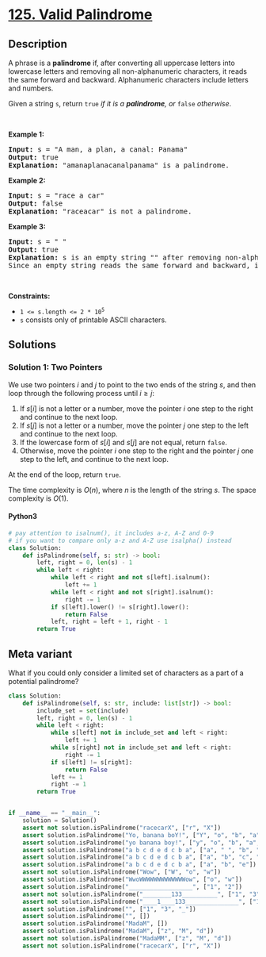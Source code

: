 # [125. Valid Palindrome](https://leetcode.com/problems/valid-palindrome)


## Description

<!-- description:start -->

<p>A phrase is a <strong>palindrome</strong> if, after converting all uppercase letters into lowercase letters and removing all non-alphanumeric characters, it reads the same forward and backward. Alphanumeric characters include letters and numbers.</p>

<p>Given a string <code>s</code>, return <code>true</code><em> if it is a <strong>palindrome</strong>, or </em><code>false</code><em> otherwise</em>.</p>

<p>&nbsp;</p>
<p><strong class="example">Example 1:</strong></p>

<pre>
<strong>Input:</strong> s = &quot;A man, a plan, a canal: Panama&quot;
<strong>Output:</strong> true
<strong>Explanation:</strong> &quot;amanaplanacanalpanama&quot; is a palindrome.
</pre>

<p><strong class="example">Example 2:</strong></p>

<pre>
<strong>Input:</strong> s = &quot;race a car&quot;
<strong>Output:</strong> false
<strong>Explanation:</strong> &quot;raceacar&quot; is not a palindrome.
</pre>

<p><strong class="example">Example 3:</strong></p>

<pre>
<strong>Input:</strong> s = &quot; &quot;
<strong>Output:</strong> true
<strong>Explanation:</strong> s is an empty string &quot;&quot; after removing non-alphanumeric characters.
Since an empty string reads the same forward and backward, it is a palindrome.
</pre>

<p>&nbsp;</p>
<p><strong>Constraints:</strong></p>

<ul>
	<li><code>1 &lt;= s.length &lt;= 2 * 10<sup>5</sup></code></li>
	<li><code>s</code> consists only of printable ASCII characters.</li>
</ul>

<!-- description:end -->

## Solutions

<!-- solution:start -->

### Solution 1: Two Pointers

We use two pointers $i$ and $j$ to point to the two ends of the string $s$, and then loop through the following process until $i \geq j$:

1. If $s[i]$ is not a letter or a number, move the pointer $i$ one step to the right and continue to the next loop.
2. If $s[j]$ is not a letter or a number, move the pointer $j$ one step to the left and continue to the next loop.
3. If the lowercase form of $s[i]$ and $s[j]$ are not equal, return `false`.
4. Otherwise, move the pointer $i$ one step to the right and the pointer $j$ one step to the left, and continue to the next loop.

At the end of the loop, return `true`.

The time complexity is $O(n)$, where $n$ is the length of the string $s$. The space complexity is $O(1)$.

<!-- tabs:start -->

#### Python3

```python
# pay attention to isalnum(), it includes a-z, A-Z and 0-9
# if you want to compare only a-z and A-Z use isalpha() instead
class Solution:
    def isPalindrome(self, s: str) -> bool:
        left, right = 0, len(s) - 1
        while left < right:
            while left < right and not s[left].isalnum():
                left += 1
            while left < right and not s[right].isalnum():
                right -= 1
            if s[left].lower() != s[right].lower():
                return False
            left, right = left + 1, right - 1
        return True
```

## Meta variant
What if you could only consider a limited set of characters as a part of a potential palindrome?
```python
class Solution:
    def isPalindrome(self, s: str, include: list[str]) -> bool:
        include_set = set(include)
        left, right = 0, len(s) - 1
        while left < right:
            while s[left] not in include_set and left < right:
                left += 1
            while s[right] not in include_set and left < right:
                right -= 1
            if s[left] != s[right]:
                return False
            left += 1
            right -= 1
        return True


if __name__ == "__main__":
    solution = Solution()
    assert not solution.isPalindrome("racecarX", ["r", "X"])
    assert solution.isPalindrome("Yo, banana boY!", ["Y", "o", "b", "a", "n"])
    assert solution.isPalindrome("yo banana boy!", ["y", "o", "b", "a", "n"])
    assert solution.isPalindrome("a b c d e d c b a", ["a", " ", "b", "c", "d", "e"])
    assert solution.isPalindrome("a b c d e d c b a", ["a", "b", "c", "d", "e"])
    assert solution.isPalindrome("a b c d e d c b a", ["a", "b", "e"])
    assert not solution.isPalindrome("Wow", ["W", "o", "w"])
    assert solution.isPalindrome("WwoWWWWWWWWWWWWWow", ["o", "w"])
    assert solution.isPalindrome("__________________", ["1", "2"])
    assert not solution.isPalindrome("________133__________", ["1", "3"])
    assert not solution.isPalindrome("____1____133_______________", ["1", "3", "_"])
    assert solution.isPalindrome("", ["1", "3", "_"])
    assert solution.isPalindrome("", [])
    assert solution.isPalindrome("MadaM", [])
    assert solution.isPalindrome("MadaM", ["z", "M", "d"])
    assert not solution.isPalindrome("MadaMM", ["z", "M", "d"])
    assert not solution.isPalindrome("racecarX", ["r", "X"])
```

